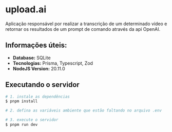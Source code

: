 # upload.ai
Aplicação responsável por realizar a transcrição de um determinado vídeo e retornar os resultados de um prompt de comando através da api OpenAI.

## Informações úteis:
- **Database:** SQLite
- **Tecnologias:** Prisma, Typescript, Zod
- **NodeJS Version:** 20.11.0

## Executando o servidor

```bash
# 1. instale as dependências
$ pnpm install

# 2. defina as variáveis ambiente que estão faltando no arquivo .env

# 3. execute o servidor
$ pnpm run dev
```

